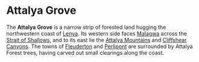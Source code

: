 # Attalya Grove

The **Attalya Grove** is a narrow strip of forested land hugging the northwestern coast of [Lenya](lenya.md). Its western side faces [Malagwa](../malagwa.md) across the [Strait of Shallows](../waters/strait-of-shallows.md), and to its east lie the [Attalya Mountains](attalya-mountains/attalya-mountains.md) and [Cliffshear Canyons](cliffshear-canyons.md). The towns of [Fleuderton](../../../ch-2-people-of-mote/societies/esterfell-accord/fleuderton/fleuderton.md) and [Perlipont](../../../ch-2-people-of-mote/societies/esterfell-accord/perlipont.md) are surrounded by Attalya Forest trees, having carved out small clearings along the coast.
